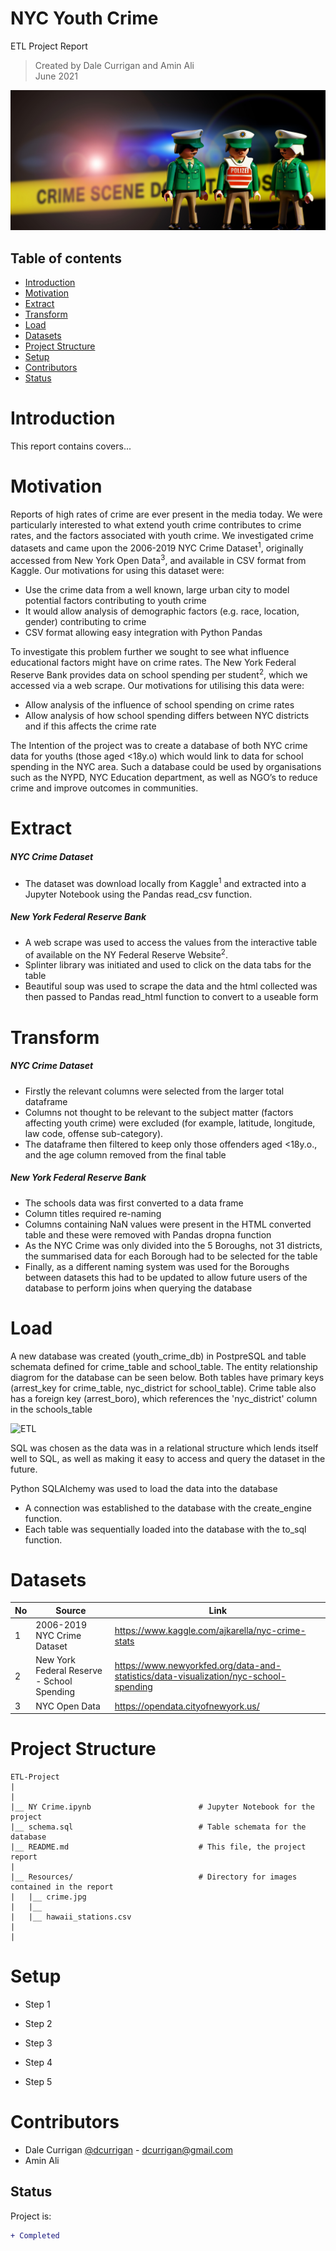 # NYC Youth Crime
ETL Project Report

> Created by Dale Currigan and Amin Ali  
> June 2021  
  
![ETL](/Resources/crime.jpg)    

## Table of contents  
* [Introduction](#Project-Intro)  
* [Motivation](#Motivation)  
* [Extract](#Extract)  
* [Transform](#Tranform)
* [Load](#Load)
* [Datasets](#Datasets)  
* [Project Structure](#Project-Structure)  
* [Setup](#Setup)
* [Contributors](#Contributors)  
* [Status](#Status)     

# Introduction
This report contains covers...  
    
# Motivation  
  
Reports of high rates of crime are ever present in the media today. We were particularly interested to what extend youth crime contributes to crime rates, and the factors associated with youth crime. We investigated crime datasets and came upon the 2006-2019 NYC Crime Dataset<sup>1</sup>, originally accessed from New York Open Data<sup>3</sup>, and available in CSV format from Kaggle. Our motivations for using this dataset were:  
  
* Use the crime data from a well known, large urban city to model potential factors contributing to youth crime  
* It would allow analysis of demographic factors (e.g. race, location, gender) contributing to crime  
* CSV format allowing easy integration with Python Pandas  
   
To investigate this problem further we sought to see what influence educational factors might have on crime rates. The New York Federal Reserve Bank provides data on school spending per student<sup>2</sup>, which we accessed via a web scrape. Our motivations for utilising this data were:  
  
* Allow analysis of the influence of school spending on crime rates  
* Allow analysis of how school spending differs between NYC districts and if this affects the crime rate  
  
The Intention of the project was to create a database of both NYC crime data for youths (those aged <18y.o) which would link to data for school spending in the NYC area. Such a database could be used by organisations such as the NYPD, NYC Education department, as well as NGO’s to reduce crime and improve outcomes in communities.   
  
  

# Extract  
##### NYC Crime Dataset  

* The dataset was download locally from Kaggle<sup>1</sup> and extracted into a Jupyter Notebook using the Pandas read_csv function.   
  
##### New York Federal Reserve Bank   

* A web scrape was used to access the values from the interactive table of available on the NY Federal Reserve Website<sup>2</sup>.  
* Splinter library was initiated and used to click on the data tabs for the table   
* Beautiful soup was used to scrape the data and the html collected was then passed to Pandas read_html function to convert to a useable form  
  
  
# Transform  
##### NYC Crime Dataset  
* Firstly the relevant columns were selected from the larger total dataframe  
* Columns not thought to be relevant to the subject matter (factors affecting youth crime) were excluded (for example, latitude, longitude, law code, offense sub-category).  
* The dataframe then filtered to keep only those offenders aged <18y.o., and the age column removed from the final table  
  
##### New York Federal Reserve Bank  
* The schools data was first converted to a data frame  
* Column titles required re-naming  
* Columns containing NaN values were present in the HTML converted table and these were removed with Pandas dropna function  
* As the NYC Crime was only divided into the 5 Boroughs, not 31 districts, the summarised data for each Borough had to be selected for the table   
* Finally, as a different naming system was used for the Boroughs between datasets this had to be updated to allow future users of the database to perform joins when querying  the database  

  
# Load    
A new database was created (youth_crime_db) in PostpreSQL and table schemata defined for crime_table and school_table.
The entity relationship diagrom for the database can be seen below. 
Both tables have primary keys (arrest_key for crime_table, nyc_district for school_table). Crime table also has a foreign key (arrest_boro), which references the 'nyc_district' column in the schools_table

![ETL](/Resources/ERD.jpg) 

SQL was chosen as the data was in a relational structure which lends itself well to SQL, as well as making it easy to access and query the dataset in the future.  

Python SQLAlchemy was used to load the data into the database  
* A connection was established to the database with the create_engine function.   
* Each table was sequentially loaded into the database with the to_sql function.   

# Datasets 

|No|Source|Link|
|-|-|-|
|1|2006-2019 NYC Crime Dataset                |https://www.kaggle.com/ajkarella/nyc-crime-stats| 
|2|New York Federal Reserve - School Spending |https://www.newyorkfed.org/data-and-statistics/data-visualization/nyc-school-spending|
|3|NYC Open Data                              |https://opendata.cityofnewyork.us/|  
  


# Project Structure  
```
ETL-Project   
|  
|    
|__ NY Crime.ipynb                        # Jupyter Notebook for the project
|__ schema.sql                            # Table schemata for the database 
|__ README.md                             # This file, the project report
|
|__ Resources/                            # Directory for images contained in the report   
|   |__ crime.jpg                    
|   |__  
|   |__ hawaii_stations.csv
|
|    

``` 
  
# Setup 
  
* Step 1  
* Step 2   
* Step 3  
  
* Step 4 
* Step 5    



# Contributors  
- Dale Currigan [@dcurrigan](https://github.com/dcurrigan) - <dcurrigan@gmail.com>
- Amin Ali 


## Status
Project is: 
````diff 
+ Completed
````
